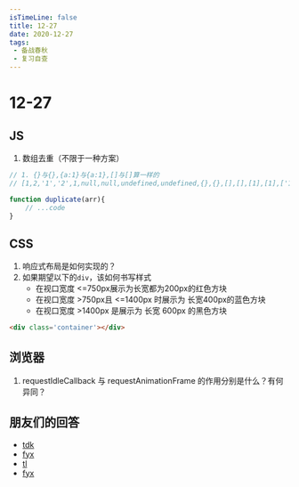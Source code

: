 ```yaml
---
isTimeLine: false
title: 12-27
date: 2020-12-27
tags:
 - 备战春秋
 - 复习自查
---
```

# 12-27

## JS
1. 数组去重（不限于一种方案）
```js
// 1. {}与{},{a:1}与{a:1},[]与[]算一样的
// [1,2,'1','2',1,null,null,undefined,undefined,{},{},[],[],[1],[1],['1'],['1'],NaN.NaN,true,true]

function duplicate(arr){
    // ...code
}
```

## CSS
1. 响应式布局是如何实现的？
2. 如果期望以下的`div`，该如何书写样式
   * 在视口宽度 <=750px展示为长宽都为200px的红色方块
   * 在视口宽度 >750px且 <=1400px 时展示为 长宽400px的蓝色方块
   * 在视口宽度 >1400px 是展示为 长宽 600px 的黑色方块

```html
<div class='container'></div>
```

## 浏览器
1. requestIdleCallback 与 requestAnimationFrame 的作用分别是什么？有何异同？

## 朋友们的回答
* [tdk](https://juejin.cn/post/6910921137052467208/)
* [fyx](https://www.cnblogs.com/banshanliang/p/14198055.html)
* [tl](https://juejin.cn/post/6912726919087980552)
* [fyx](https://www.cnblogs.com/banshanliang/p/14198055.html)

<comment/>